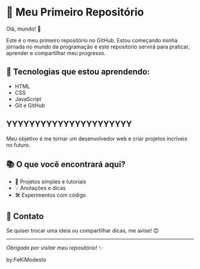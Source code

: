 # 🚀 Meu Primeiro Repositório
 
Olá, mundo! 👋
 
Este é o meu primeiro repositório no GitHub. Estou começando minha jornada no mundo da programação e este repositório servirá para praticar, aprender e compartilhar meu progresso.

## 🌱 Tecnologias que estou aprendendo:
 
- HTML
- CSS
- JavaScript
- Git e GitHub

## YYYYYYYYYYYYYYYYYYYYYY
 
Meu objetivo é me tornar um desenvolvedor web e criar projetos incríveis no futuro.

## 📚 O que você encontrará aqui?
 
- 📝 Projetos simples e tutoriais
- 💡 Anotações e dicas
- 🛠️ Experimentos com código


## 💬 Contato
 
Se quiser trocar uma ideia ou compartilhar dicas, me avise! 😊
 
---
 
*Obrigado por visitar meu repositório!* ✨

by:FeKiModesto